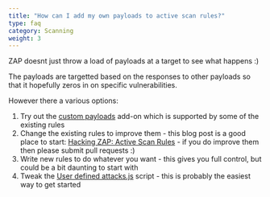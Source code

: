 ```yaml
---
title: "How can I add my own payloads to active scan rules?"
type: faq
category: Scanning
weight: 3
---
```


ZAP doesnt just throw a load of payloads at a target to see what happens :)

The payloads are targetted based on the responses to other payloads so that it hopefully zeros in on specific vulnerabilities.

However there a various options:

1. Try out the [custom payloads](/docs/desktop/addons/custom-payloads/) add-on which is supported by some of the existing rules 
1. Change the existing rules to improve them - this blog post is a good place to start: [Hacking ZAP: Active Scan Rules](/blog/2014-04-30-hacking-zap-4-active-scan-rules/) - if you do improve them then please submit pull requests :)
1. Write new rules to do whatever you want - this gives you full control, but could be a bit daunting to start with
1. Tweak the [User defined attacks.js](https://github.com/zaproxy/community-scripts/blob/master/active/User%20defined%20attacks.js) script - this is probably the easiest way to get started
